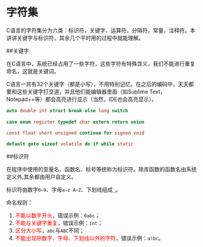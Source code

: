 # 字符集

C语言的字符集分为六类：标识符，关键字，运算符，分隔符，常量，注释符。本讲讲关键字与标识符，其余几个平时用的过程中就能理解。

##关键字

在C语言中，系统已经占用了一些字符，这些字符有特殊含义，我们不能进行重复命名，这就是关键词。

C语言一共有32个关键字（都是小写），不用特别记忆。在之后的编码中，天天都要和这些关键字打交道，并且他们能编辑器里面（如Sublime Text，Notepad++等）都会高亮进行显示（当然，IDE也会高亮显示）。

```c
auto double int struct break else long switch
 
case enum register typedef char extern return union

const float short unsigned continue for signed void
 
default goto sizeof volatile do if while static

```

##标识符

在程序中使用的变量名、函数名、标号等统称为标识符。除库函数的函数名由系统定义外,其余都由用户自定义。

标识符由数字`0~9`、字母`a~z A~Z`、下划线组成`_`。

命名规则：

1. <font color=red>不能以数字开头</font>，错误示例：`0abc`；
2. <font color=red>不能与关键字重复</font>，错误示例：`int`；
3. <font color=red>区分大小写</font>，`abc`与`ABC`不同；
4. <font color=red>不能出现除数字、字母、下划线以外的字符</font>，错误示例：`a!bc`。